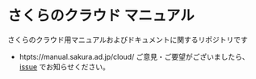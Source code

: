 # さくらのクラウド マニュアル
さくらのクラウド用マニュアルおよびドキュメントに関するリポジトリです
- htpts://manual.sakura.ad.jp/cloud/
ご意見・ご要望がございましたら、 [issue](https://github.com/sakura-internet/cloud-manual/issues) でお知らせください。
